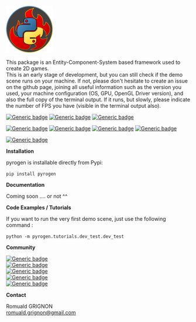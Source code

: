 
<img src="https://raw.githubusercontent.com/Romuald78/pyrogen/master/doc/pyrogen.svg" width=128) />

This package is an Entity-Component-System based framework used to create 2D games.
<br>
This is an early stage of development, but you can still check if the demo scene runs on your machine. If not, please don't hesitate to create an issue on the github page, joining all useful information such as the version you used, your machine configuration (OS, GPU, OpenGL Driver version), and also the full copy of the terminal output. If it runs, but slowly, please indicate the number of FPS you have (visible in the terminal output also).
<br>



[![Generic badge](https://img.shields.io/badge/pypi%20package-0.4.1-blue.svg)](https://pypi.org/project/pyrogen/)
[![Generic badge](https://img.shields.io/badge/python-3.6%20|%203.7%20|%203.8%20|%203.9-blue.svg)](https://www.python.org/downloads/)
[![Generic badge](https://img.shields.io/badge/license-MIT-blue.svg)](https://www.mit.edu/~amini/LICENSE.md)

[![Generic badge](https://img.shields.io/badge/repository-github.com-blue.svg)](https://github.com/Romuald78/pyrogen)
[![Generic badge](https://img.shields.io/badge/maintained-yes-green.svg)]()
[![Generic badge](https://img.shields.io/badge/status-in%20development-yellow.svg)]()
[![Generic badge](https://img.shields.io/badge/pull%20requests-welcome-green.svg)](https://github.com/Romuald78/pyrogen/pulls)

[![Generic badge](https://img.shields.io/badge/downloads-3/century-red.svg)]()



**Installation**

pyrogen is installable directly from Pypi:
```
pip install pyrogen
```



**Documentation**

Coming soon .... or not ^^
<br>



**Code Examples / Tutorials**

If you want to run the very first demo scene, just use the following command :
```
python -m pyrogen.tutorials.dev_test.dev_test
```




**Community**

[![Generic badge](https://img.shields.io/badge/Wikipedia-N/A-red.svg)](https://discord.gg/qMQnBztven)<br>
[![Generic badge](https://img.shields.io/badge/Facebook-N/A-red.svg)](https://discord.gg/qMQnBztven)<br>
[![Generic badge](https://img.shields.io/badge/Twitter-N/A-red.svg)](https://discord.gg/qMQnBztven)<br>
[![Generic badge](https://img.shields.io/badge/discord-join-green.svg)](https://discord.gg/qMQnBztven)<br>
[![Generic badge](https://img.shields.io/badge/Website-N/A-red.svg)](https://discord.gg/qMQnBztven)<br>



**Contact**

Romuald GRIGNON <br>
[romuald.grignon@gmail.com](mailto:romuald.grignon@gmail.com)


